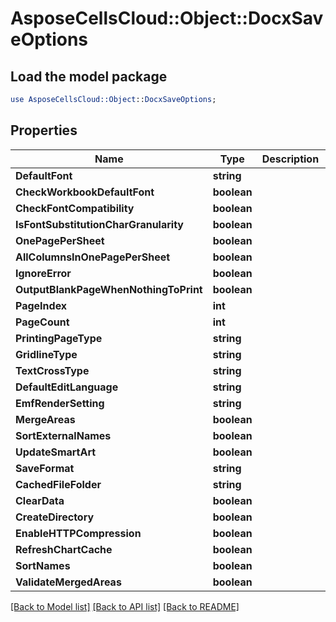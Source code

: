 # AsposeCellsCloud::Object::DocxSaveOptions 

## Load the model package
```perl
use AsposeCellsCloud::Object::DocxSaveOptions;
```

## Properties
Name | Type | Description | Notes
------------ | ------------- | ------------- | -------------
**DefaultFont** | **string** |  |
**CheckWorkbookDefaultFont** | **boolean** |  |
**CheckFontCompatibility** | **boolean** |  |
**IsFontSubstitutionCharGranularity** | **boolean** |  |
**OnePagePerSheet** | **boolean** |  |
**AllColumnsInOnePagePerSheet** | **boolean** |  |
**IgnoreError** | **boolean** |  |
**OutputBlankPageWhenNothingToPrint** | **boolean** |  |
**PageIndex** | **int** |  |
**PageCount** | **int** |  |
**PrintingPageType** | **string** |  |
**GridlineType** | **string** |  |
**TextCrossType** | **string** |  |
**DefaultEditLanguage** | **string** |  |
**EmfRenderSetting** | **string** |  |
**MergeAreas** | **boolean** |  |
**SortExternalNames** | **boolean** |  |
**UpdateSmartArt** | **boolean** |  |
**SaveFormat** | **string** |  |
**CachedFileFolder** | **string** |  |
**ClearData** | **boolean** |  |
**CreateDirectory** | **boolean** |  |
**EnableHTTPCompression** | **boolean** |  |
**RefreshChartCache** | **boolean** |  |
**SortNames** | **boolean** |  |
**ValidateMergedAreas** | **boolean** |  |  

[[Back to Model list]](../README.md#documentation-for-models) [[Back to API list]](../README.md#documentation-for-api-endpoints) [[Back to README]](../README.md)

